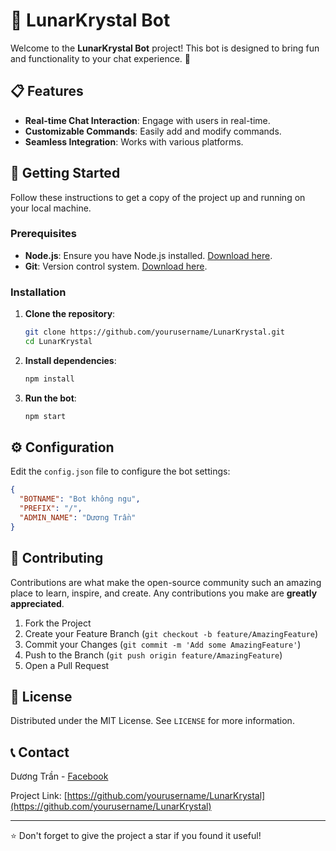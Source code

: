 # 🌟 LunarKrystal Bot

Welcome to the **LunarKrystal Bot** project! This bot is designed to bring fun and functionality to your chat experience. 🚀

## 📋 Features

- **Real-time Chat Interaction**: Engage with users in real-time.
- **Customizable Commands**: Easily add and modify commands.
- **Seamless Integration**: Works with various platforms.

## 🚀 Getting Started

Follow these instructions to get a copy of the project up and running on your local machine.

### Prerequisites

- **Node.js**: Ensure you have Node.js installed. [Download here](https://nodejs.org/).
- **Git**: Version control system. [Download here](https://git-scm.com/).

### Installation

1. **Clone the repository**:
   ```bash
   git clone https://github.com/yourusername/LunarKrystal.git
   cd LunarKrystal
   ```

2. **Install dependencies**:
   ```bash
   npm install
   ```

3. **Run the bot**:
   ```bash
   npm start
   ```

## ⚙️ Configuration

Edit the `config.json` file to configure the bot settings:

```json
{
  "BOTNAME": "Bot không ngu",
  "PREFIX": "/",
  "ADMIN_NAME": "Dương Trần"
}
```

## 🤝 Contributing

Contributions are what make the open-source community such an amazing place to learn, inspire, and create. Any contributions you make are **greatly appreciated**.

1. Fork the Project
2. Create your Feature Branch (`git checkout -b feature/AmazingFeature`)
3. Commit your Changes (`git commit -m 'Add some AmazingFeature'`)
4. Push to the Branch (`git push origin feature/AmazingFeature`)
5. Open a Pull Request

## 📄 License

Distributed under the MIT License. See `LICENSE` for more information.

## 📞 Contact

Dương Trần - [Facebook](https://fb.com/TuVan02)

Project Link: [https://github.com/yourusername/LunarKrystal](https://github.com/yourusername/LunarKrystal)

---

⭐️ Don't forget to give the project a star if you found it useful!

